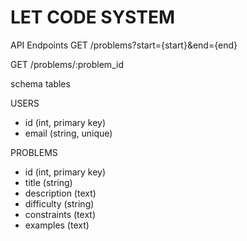 # LET CODE SYSTEM

API Endpoints
GET /problems?start={start}&end={end}

GET /problems/:problem_id


schema tables

USERS 
- id (int, primary key)
- email (string, unique)


PROBLEMS
- id (int, primary key)
- title (string)
- description (text)
- difficulty (string)
- constraints (text)
- examples (text) 


